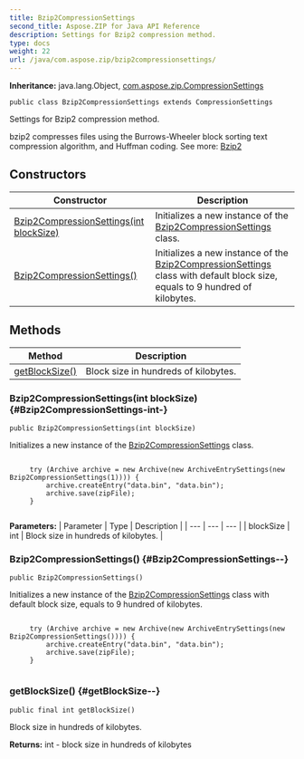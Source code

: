 ```yaml
---
title: Bzip2CompressionSettings
second_title: Aspose.ZIP for Java API Reference
description: Settings for Bzip2 compression method.
type: docs
weight: 22
url: /java/com.aspose.zip/bzip2compressionsettings/
---
```


**Inheritance:**
java.lang.Object, [com.aspose.zip.CompressionSettings](../../com.aspose.zip/compressionsettings)
```
public class Bzip2CompressionSettings extends CompressionSettings
```

Settings for Bzip2 compression method.

bzip2 compresses files using the Burrows-Wheeler block sorting text compression algorithm, and Huffman coding. See more: [Bzip2][]


[Bzip2]: https://en.wikipedia.org/wiki/Bzip2
## Constructors

| Constructor | Description |
| --- | --- |
| [Bzip2CompressionSettings(int blockSize)](#Bzip2CompressionSettings-int-) | Initializes a new instance of the [Bzip2CompressionSettings](../../com.aspose.zip/bzip2compressionsettings) class. |
| [Bzip2CompressionSettings()](#Bzip2CompressionSettings--) | Initializes a new instance of the [Bzip2CompressionSettings](../../com.aspose.zip/bzip2compressionsettings) class with default block size, equals to 9 hundred of kilobytes. |
## Methods

| Method | Description |
| --- | --- |
| [getBlockSize()](#getBlockSize--) | Block size in hundreds of kilobytes. |
### Bzip2CompressionSettings(int blockSize) {#Bzip2CompressionSettings-int-}
```
public Bzip2CompressionSettings(int blockSize)
```


Initializes a new instance of the [Bzip2CompressionSettings](../../com.aspose.zip/bzip2compressionsettings) class.

```

     try (Archive archive = new Archive(new ArchiveEntrySettings(new Bzip2CompressionSettings(1)))) {
         archive.createEntry("data.bin", "data.bin");
         archive.save(zipFile);
     }
 
```



**Parameters:**
| Parameter | Type | Description |
| --- | --- | --- |
| blockSize | int | Block size in hundreds of kilobytes. |

### Bzip2CompressionSettings() {#Bzip2CompressionSettings--}
```
public Bzip2CompressionSettings()
```


Initializes a new instance of the [Bzip2CompressionSettings](../../com.aspose.zip/bzip2compressionsettings) class with default block size, equals to 9 hundred of kilobytes.

```

     try (Archive archive = new Archive(new ArchiveEntrySettings(new Bzip2CompressionSettings()))) {
         archive.createEntry("data.bin", "data.bin");
         archive.save(zipFile);
     }
 
```



### getBlockSize() {#getBlockSize--}
```
public final int getBlockSize()
```


Block size in hundreds of kilobytes.

**Returns:**
int - block size in hundreds of kilobytes
